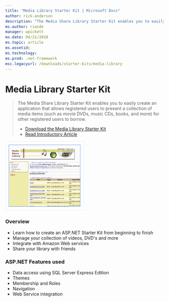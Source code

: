 ```yaml
---
title: "Media Library Starter Kit | Microsoft Docs"
author: rick-anderson
description: "The Media Share Library Starter Kit enables you to easily create an application that allows registered users to present a collection of media items (such as..."
ms.author: riande
manager: wpickett
ms.date: 04/21/2010
ms.topic: article
ms.assetid: 
ms.technology: 
ms.prod: .net-framework
msc.legacyurl: /downloads/starter-kits/media-library
---
```

Media Library Starter Kit
====================
> The Media Share Library Starter Kit enables you to easily create an application that allows registered users to present a collection of media items (such as movie DVDs, music CDs, books, and more) for other registered users to borrow.
> 
> - [Download the Media Library Starter Kit](https://download.microsoft.com/download/0/F/3/0F39BA3D-0719-4234-ADEA-9E672F5D22B0/MediaShareLibraryIntro.msi)
> - [Read Introductory Article](https://msdn.microsoft.com/en-us/library/aa479392.aspx)


![Media Library Starter Kit](media-library/_static/image1.png)


### Overview

- Learn how to create an ASP.NET Starter Kit from beginning to finish
- Manage your collection of videos, DVD's and more
- Integrate with Amazon Web services
- Share your library with friends

### ASP.NET Features used

- Data access using SQL Server Express Edition
- Themes
- Membership and Roles
- Navigation
- Web Service integration
